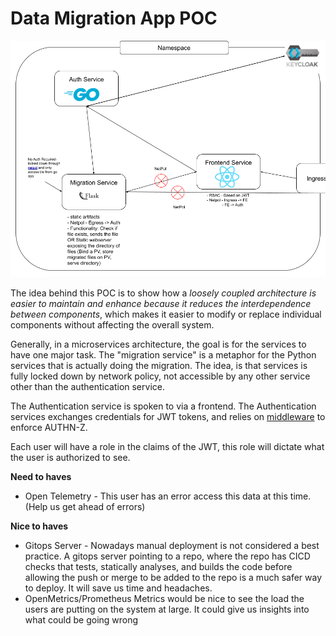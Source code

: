 # Data Migration App POC

![architecture.png](architecture.png)

The idea behind this POC is to show how a _loosely coupled architecture is easier to maintain and enhance because it reduces the interdependence between components_, which makes it easier to modify or replace individual components without affecting the overall system. 

Generally, in a microservices architecture, the goal is for the services to have one major task. The "migration service" is a metaphor for the Python services that is actually doing the migration. The idea, is that services is fully locked down by network policy, not accessible by any other service other than the authentication service.

The Authentication service is spoken to via a frontend. The Authentication services exchanges credentials for JWT tokens, and relies on [middleware](auth/pkg/server/middleware.go) to enforce AUTHN-Z.

Each user will have a role in the claims of the JWT, this role will dictate what the user is authorized to see. 


**Need to haves**
- Open Telemetry - This user has an error access this data at this time. (Help us get ahead of errors)

**Nice to haves**
- Gitops Server - Nowadays manual deployment is not considered a best practice. A gitops server pointing to a repo, where the repo has CICD checks that tests, statically analyses, and builds the code before allowing the push or merge to be added to the repo is a much safer way to deploy. It will save us time and headaches.
- OpenMetrics/Prometheus Metrics would be nice to see the load the users are putting on the system at large. It could give us insights into what could be going wrong 
